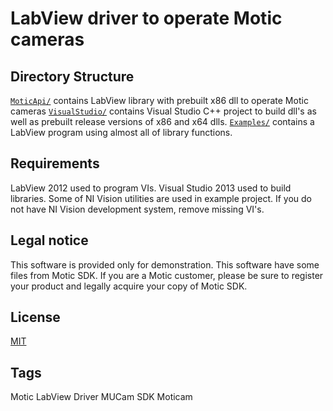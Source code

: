 # LabView driver to operate Motic cameras

## Directory Structure

[`MoticApi/`](./MoticApi) contains LabView library with prebuilt x86 dll to operate Motic cameras
[`VisualStudio/`](./VisualStudio) contains Visual Studio C++ project to build dll's as well as prebuilt release versions of x86 and x64 dlls.
[`Examples/`](./Examples) contains a LabView program using almost all of library functions.

## Requirements

LabView 2012 used to program VIs.
Visual Studio 2013 used to build libraries.
Some of NI Vision utilities are used in example project. If you do not have NI Vision development system, remove missing VI's.

## Legal notice

This software is provided only for demonstration. 
This software have some files from Motic SDK.
If you are a Motic customer, please be sure to register your product and legally acquire your copy of Motic SDK.

## License

[MIT](./LICENSE)

## Tags

Motic LabView Driver MUCam SDK Moticam